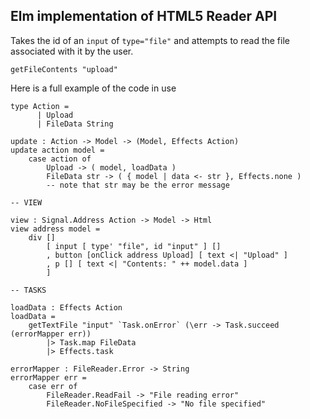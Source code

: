 ## Elm implementation of HTML5 Reader API

Takes the id of an `input` of `type="file"` and attempts to read the file associated with it by the user.

    getFileContents "upload"

Here is a full example of the code in use
```
type Action =
      | Upload
      | FileData String

update : Action -> Model -> (Model, Effects Action)
update action model =
    case action of
        Upload -> ( model, loadData )
        FileData str -> ( { model | data <- str }, Effects.none )
        -- note that str may be the error message

-- VIEW

view : Signal.Address Action -> Model -> Html
view address model =
    div []
        [ input [ type' "file", id "input" ] []
        , button [onClick address Upload] [ text <| "Upload" ]
        , p [] [ text <| "Contents: " ++ model.data ]
        ]

-- TASKS

loadData : Effects Action
loadData =
    getTextFile "input" `Task.onError` (\err -> Task.succeed (errorMapper err))
        |> Task.map FileData
        |> Effects.task

errorMapper : FileReader.Error -> String
errorMapper err =
    case err of
        FileReader.ReadFail -> "File reading error"
        FileReader.NoFileSpecified -> "No file specified"
```
